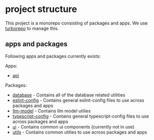 # project structure

This project is a monorepo consisting of packages and apps. We use [turborepo](https://turbo.build/repo/docs) to manage this.

## apps and packages

Following apps and packages currently exists:

Apps:

- [api](./apps/api/readme.md)

Packages:

- [database](./packages/database) - Contains all of the database related utilities
- [eslint-config](./packages/eslint-config) - Contains general eslint-config files to use across packages and apps
- [llm-model](./packages/llm-model) - Contains llm model utilies
- [typescript-config](./packages/typescript-config) - Contains general typescript-config files to use across packages and apps
- [ui](./packages/ui) - Contains common ui components (currently not in use)
- [utils](./packages/utils) - Contains common utilies to use across packages and apps
